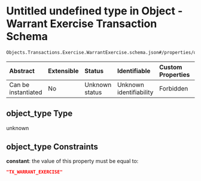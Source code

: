 # Untitled undefined type in Object - Warrant Exercise Transaction Schema

```txt
Objects.Transactions.Exercise.WarrantExercise.schema.json#/properties/object_type
```



| Abstract            | Extensible | Status         | Identifiable            | Custom Properties | Additional Properties | Access Restrictions | Defined In                                                                                                                    |
| :------------------ | :--------- | :------------- | :---------------------- | :---------------- | :-------------------- | :------------------ | :---------------------------------------------------------------------------------------------------------------------------- |
| Can be instantiated | No         | Unknown status | Unknown identifiability | Forbidden         | Allowed               | none                | [WarrantExercise.schema.json*](../../schema/objects/transactions/exercise/WarrantExercise.schema.json "open original schema") |

## object_type Type

unknown

## object_type Constraints

**constant**: the value of this property must be equal to:

```json
"TX_WARRANT_EXERCISE"
```
